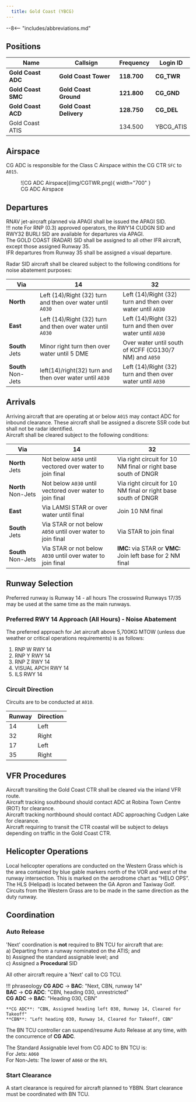 ```yaml
---
  title: Gold Coast (YBCG)
---
```


--8<-- "includes/abbreviations.md"

## Positions
| Name               | Callsign       | Frequency        | Login ID                         |
| ------------------ | -------------- | ---------------- | ---------------------------------------- |
| **Gold Coast ADC** | **Gold Coast Tower**   | **118.700**       | **CG_TWR**                       |
| **Gold Coast SMC** | **Gold Coast Ground**  | **121.800**       | **CG_GND**                       |
| **Gold Coast ACD** | **Gold Coast Delivery** | **128.750**       | **CG_DEL**                       |
| Gold Coast ATIS    |                        | 134.500          | YBCG_ATIS                        |

## Airspace
CG ADC is responsible for the Class C Airspace within the CG CTR `SFC` to `A015`.

<figure markdown>
![CG ADC Airspace](img/CGTWR.png){ width="700" }
  <figcaption>CG ADC Airspace</figcaption>
</figure>

## Departures
RNAV jet-aircraft planned via APAGI shall be issued the APAGI SID.  
!!! note
    For RNP (0.3) approved operators, the RWY14 CUDGN SID and RWY32 BURLI SID are available for departures via APAGI.  
The GOLD COAST (RADAR) SID shall be assigned to all other IFR aircraft, except those assigned Runway 35.  
IFR departures from Runway 35 shall be assigned a visual departure.  

Radar SID aircraft shall be cleared subject to the following conditions for noise abatement purposes:

| Via             | 14      | 32       |
| ------------------ | -------------- | ---------------- |
|  **North**   |   Left (14)/Right (32) turn and then over water until `A030`    | Left (14)/Right (32) turn and then over water until `A030` |
|  **East**   |   Left (14)/Right (32) turn and then over water until `A030`      | Left (14)/Right (32) turn and then over water until `A030` |
|  **South** Jets   |   Minor right turn then over water until 5 DME   |    Over water until south of KCFF (CG130/7 NM) and `A050`    |
|  **South** Non-Jets  |    left(14)/right(32) turn and then over water until `A030`     |Left (14)/Right (32) turn and then over water until `A030`  |


## Arrivals
Arriving aircraft that are operating at or below `A015` may contact ADC for inbound clearance. These aircraft shall be assigned a discrete SSR code but shall not be radar identified.  
Aircraft shall be cleared subject to the following conditions:

| Via             | 14      | 32       |
| ------------------ | -------------- | ---------------- |
|  **North** Jets   |  Not below `A050` until vectored over water to join final    | Via right circuit for 10 NM final or right base south of DNGR  |
|  **North** Non-Jets   |   Not below `A030` until vectored over water to join final   | Via right circuit for 10 NM final or right base south of DNGR  |
|  **East**   |   Via LAMSI STAR or over water until final   |    Join 10 NM final   |
|  **South** Jets   |    Via STAR or not below `A050` until over water to join final |  Via STAR to join final  |
|  **South** Non-Jets   |    Via STAR or not below `A030` until over water to join final |  **IMC:** via STAR or **VMC:** Join left base for 2 NM final |

## Runway Selection
Preferred runway is Runway 14 - all hours
The crosswind Runways 17/35 may be used at the same time as the main runways.

### Preferred RWY 14 Approach (All Hours) - Noise Abatement
The preferred approach for Jet aircraft above 5,700KG MTOW (unless due weather or critical operations requirements) is as follows:  
<ol><li>RNP W RWY 14</li><li>RNP Y RWY 14</li><li>RNP Z RWY 14</li><li>VISUAL APCH RWY 14</li><li>ILS RWY 14</li></ol>

### Circuit Direction
Circuits are to be conducted at `A010`.  

| Runway               | Direction       |
| ------------------ | -------------- |
| 14 | Left  |
| 32 | Right  |
| 17 | Left | 
| 35 | Right    | 

## VFR Procedures

Aircraft transiting the Gold Coast CTR shall be cleared via the inland VFR route.  
Aircraft tracking southbound should contact ADC at Robina Town Centre (ROT) for clearance.  
Aircraft tracking northbound should contact ADC approaching Cudgen Lake for clearance.  
Aircraft requiring to transit the CTR coastal will be subject to delays depending on traffic in the Gold Coast CTR.  

## Helicopter Operations
Local helicopter operations are conducted on the Western Grass which is the area contained by blue gable markers north of the VOR and west of the runway intersection. This is marked on the aerodrome chart as “HELO OPS”.  
The HLS (Helipad) is located between the GA Apron and Taxiway Golf.  
Circuits from the Western Grass are to be made in the same direction as the duty runway.

## Coordination
### Auto Release
'Next' coordination is **not** required to BN TCU for aircraft that are:   
  a) Departing from a runway nominated on the ATIS; and  
  b) Assigned the standard assignable level; and  
  c) Assigned a **Procedural** SID

All other aircraft require a 'Next' call to CG TCU.

!!! phraseology
    <span class="hotline">**CG ADC** -> **BAC**</span>: "Next, CBN, runway 14"  
    <span class="hotline">**BAC** -> **CG ADC**</span>: "CBN, heading 030, unrestricted"  
    <span class="hotline">**CG ADC** -> **BAC**</span>: "Heading 030, CBN"  

    **CG ADC**: "CBN, Assigned heading left 030, Runway 14, Cleared for Takeoff"  
    **CBN**: "Left heading 030, Runway 14, Cleared for Takeoff, CBN"

The BN TCU controller can suspend/resume Auto Release at any time, with the concurrence of **CG ADC**.

The Standard Assignable level from CG ADC to BN TCU is:  
For Jets: `A060`  
For Non-Jets: The lower of `A060` or the `RFL`

### Start Clearance
A start clearance is required for aircraft planned to YBBN. Start clearance must be coordinated with BN TCU.